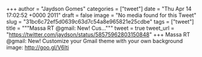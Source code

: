 
+++
author = "Jaydson Gomes"
categories = ["tweet"]
date = "Thu Apr 14 17:02:52 +0000 2011"
draft = false
image = "No media found for this Tweet"
slug = "31bc6c72ef5d0639c63d7c54a8e965821e25cdbe"
tags = ["tweet"]
title = """Massa RT @gmail: New! Cus..."""
tweet = true
tweet_url = "https://twitter.com/jaydson/status/58575962803150848"
+++
Massa RT @gmail: New! Customize your Gmail theme with your own background image: http://goo.gl/V6Iti
